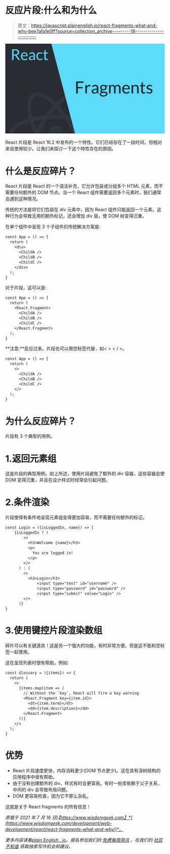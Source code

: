 # 反应片段:什么和为什么

> 原文：<https://javascript.plainenglish.io/react-fragments-what-and-why-bee7afa1e0ff?source=collection_archive---------18----------------------->

![](img/a5054c69ed3d776de842fcb6c5e56587.png)

React 片段是 React 16.2 中发布的一个特性。它们已经存在了一段时间，但相对来说使用较少。让我们来探讨一下这个特性存在的原因。

# 什么是反应碎片？

React 片段是 React 的一个语法补充，它允许包装或分组多个 HTML 元素，而不需要任何额外的 DOM 节点。当一个 React 组件需要返回多个元素时，我们通常会遇到这种情况。

传统的方法是将它们包装在 div 元素中，因为 React 组件只能返回一个元素。这种行为会导致无用的额外标记，还会增加 div 层，使 DOM 树变得沉重。

在单个组件中呈现 3 个子组件的传统解决方案是:

```
const App = () => {
  return (
    <div>
      <ChildA />
      <ChildB />
      <ChildC />
    </div>
  );
}
```

对于片段，这可以是:

```
const App = () => {
  return (
    <React.Fragment>
      <ChildA />
      <ChildB />
      <ChildC />
    </React.Fragment>
  );
}
```

**注意:**反应过来。片段也可以用空标签代替，如< > < / >。

```
const App = () => {
  return (
    <>
      <ChildA />
      <ChildB />
      <ChildC />
    </>
  );
}
```

# 为什么反应碎片？

片段有 3 个典型的用例。

# 1.返回元素组

这是片段的典型用例。如上所述，使用片段避免了额外的 div 容器，这些容器会使 DOM 变得沉重，并且在设计样式时经常会引起问题。

# 2.条件渲染

片段使得有条件地呈现元素组变得更加容易，而不需要任何额外的标记。

```
const Login = ({isLoggedIn, name}) => {
    {isLoggedIn ? (
        <>
          <h3>Welcome {name}</h3>
          <p>
            You are logged in!
          </p>
        </>
      ) : (
        <>
          <h3>Login</h3>
              <input type="text" id="username" />
              <input type="password" id="password" />
              <input type="submit" value="Login" />
        </>
      )}
}
```

# 3.使用键控片段渲染数组

碎片可以有关键道具！这是另一个强大的功能，有时非常方便。但是这不能和空标签一起使用。

这在呈现列表时很有帮助，例如:

```
const Glossary = ({items}) => {
  return (
    <>
      {items.map(item => (
        // Without the `key`, React will fire a key warning
        <React.Fragment key={item.id}>
          <dt>{item.term}</dt>
          <dd>{item.description}</dd>
        </React.Fragment>
      ))}
    </>
  );
}
```

# 优势

*   React 片段速度更快，内存消耗更少(DOM 节点更少)。这在具有深树结构的应用程序中很有帮助。
*   由于没有创建额外的 div，样式有时会更容易。有时一些库依赖于父子关系，中间的 div 会导致布局问题。
*   DOM 更容易检查，因为它不那么杂乱。

这就是关于 React fragments 的所有信息！

*原载于 2021 年 7 月 16 日*[*【https://www.wisdomgeek.com】*](https://www.wisdomgeek.com/development/web-development/react/react-fragments-what-and-why/)*。*

*更多内容请看*[*plain English . io*](http://plainenglish.io/)*。报名参加我们的* [*免费每周简讯*](http://newsletter.plainenglish.io/) *。在我们的* [*社区不和谐*](https://discord.gg/GtDtUAvyhW) *获取独家写作机会和建议。*